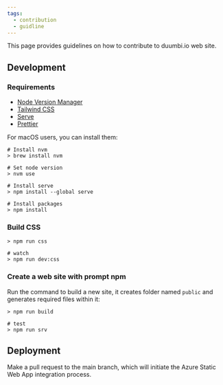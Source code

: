 ```yaml
---
tags:
  - contribution
  - guidline
---
```

This page provides guidelines on how to contribute to duumbi.io web site.

## Development
### Requirements

- [Node Version Manager](https://github.com/nvm-sh/nvm)
- [Tailwind CSS](https://tailwindcss.com/)
- [Serve](https://github.com/vercel/serve)
- [Prettier](https://prettier.io/)

For macOS users, you can install them:
```shell
# Install nvm
> brew install nvm

# Set node version
> nvm use

# Install serve
> npm install --global serve

# Install packages
> npm install
```

### Build CSS
```shell
> npm run css

# watch
> npm run dev:css
```
### Create a web site with prompt npm
Run the command to build a new site, it creates folder named `public` and generates required files within it:
```shell
> npm run build

# test
> npm run srv
```

## Deployment

Make a pull request to the main branch, which will initiate the Azure Static Web App integration process.

